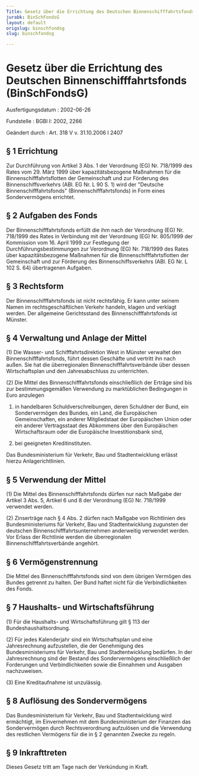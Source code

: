 ```yaml
---
Title: Gesetz über die Errichtung des Deutschen Binnenschifffahrtsfonds
jurabk: BinSchFondsG
layout: default
origslug: binschfondsg
slug: binschfondsg

---
```


# Gesetz über die Errichtung des Deutschen Binnenschifffahrtsfonds (BinSchFondsG)

Ausfertigungsdatum
:   2002-06-26

Fundstelle
:   BGBl I: 2002, 2266

Geändert durch
:   Art. 318 V v. 31.10.2006 I 2407

## § 1 Errichtung

Zur Durchführung von Artikel 3 Abs. 1 der Verordnung (EG) Nr. 718/1999
des Rates vom 29. März 1999 über kapazitätsbezogene Maßnahmen für die
Binnenschifffahrtsflotten der Gemeinschaft und zur Förderung des
Binnenschiffsverkehrs (ABl. EG Nr. L 90 S. 1) wird der "Deutsche
Binnenschifffahrtsfonds" (Binnenschifffahrtsfonds) in Form eines
Sondervermögens errichtet.

## § 2 Aufgaben des Fonds

Der Binnenschifffahrtsfonds erfüllt die ihm nach der Verordnung (EG)
Nr. 718/1999 des Rates in Verbindung mit der Verordnung (EG) Nr.
805/1999 der Kommission vom 16. April 1999 zur Festlegung der
Durchführungsbestimmungen zur Verordnung (EG) Nr. 718/1999 des Rates
über kapazitätsbezogene Maßnahmen für die Binnenschifffahrtsflotten
der Gemeinschaft und zur Förderung des Binnenschiffsverkehrs (ABl. EG
Nr. L 102 S. 64) übertragenen Aufgaben.

## § 3 Rechtsform

Der Binnenschifffahrtsfonds ist nicht rechtsfähig. Er kann unter
seinem Namen im rechtsgeschäftlichen Verkehr handeln, klagen und
verklagt werden. Der allgemeine Gerichtsstand des
Binnenschifffahrtsfonds ist Münster.

## § 4 Verwaltung und Anlage der Mittel

(1) Die Wasser- und Schifffahrtsdirektion West in Münster verwaltet
den Binnenschifffahrtsfonds, führt dessen Geschäfte und vertritt ihn
nach außen. Sie hat die überregionalen Binnenschifffahrtsverbände über
dessen Wirtschaftsplan und den Jahresabschluss zu unterrichten.

(2) Die Mittel des Binnenschifffahrtsfonds einschließlich der Erträge
sind bis zur bestimmungsgemäßen Verwendung zu marktüblichen
Bedingungen in Euro anzulegen

1.  in handelbaren Schuldverschreibungen, deren Schuldner der Bund, ein
    Sondervermögen des Bundes, ein Land, die Europäischen Gemeinschaften,
    ein anderer Mitgliedstaat der Europäischen Union oder ein anderer
    Vertragsstaat des Abkommens über den Europäischen Wirtschaftsraum oder
    die Europäische Investitionsbank sind,


2.  bei geeigneten Kreditinstituten.



Das Bundesministerium für Verkehr, Bau und Stadtentwicklung erlässt
hierzu Anlagerichtlinien.

## § 5 Verwendung der Mittel

(1) Die Mittel des Binnenschifffahrtsfonds dürfen nur nach Maßgabe der
Artikel 3 Abs. 5, Artikel 6 und 8 der Verordnung (EG) Nr. 718/1999
verwendet werden.

(2) Zinserträge nach § 4 Abs. 2 dürfen nach Maßgabe von Richtlinien
des Bundesministeriums für Verkehr, Bau und Stadtentwicklung zugunsten
der deutschen Binnenschifffahrtsunternehmen anderweitig verwendet
werden. Vor Erlass der Richtlinie werden die überregionalen
Binnenschifffahrtsverbände angehört.

## § 6 Vermögenstrennung

Die Mittel des Binnenschifffahrtsfonds sind von dem übrigen Vermögen
des Bundes getrennt zu halten. Der Bund haftet nicht für die
Verbindlichkeiten des Fonds.

## § 7 Haushalts- und Wirtschaftsführung

(1) Für die Haushalts- und Wirtschaftsführung gilt § 113 der
Bundeshaushaltsordnung.

(2) Für jedes Kalenderjahr sind ein Wirtschaftsplan und eine
Jahresrechnung aufzustellen, die der Genehmigung des
Bundesministeriums für Verkehr, Bau und Stadtentwicklung bedürfen. In
der Jahresrechnung sind der Bestand des Sondervermögens einschließlich
der Forderungen und Verbindlichkeiten sowie die Einnahmen und Ausgaben
nachzuweisen.

(3) Eine Kreditaufnahme ist unzulässig.

## § 8 Auflösung des Sondervermögens

Das Bundesministerium für Verkehr, Bau und Stadtentwicklung wird
ermächtigt, im Einvernehmen mit dem Bundesministerium der Finanzen das
Sondervermögen durch Rechtsverordnung aufzulösen und die Verwendung
des restlichen Vermögens für die in § 2 genannten Zwecke zu regeln.

## § 9 Inkrafttreten

Dieses Gesetz tritt am Tage nach der Verkündung in Kraft.

